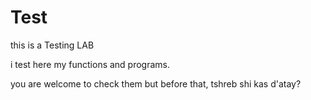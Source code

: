 # Test

this is a Testing LAB

i test here my functions and programs.

you are welcome to check them but before that, tshreb shi kas d'atay?
